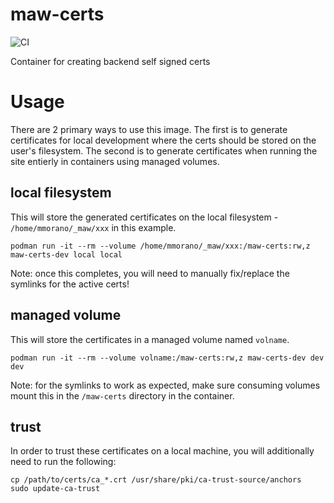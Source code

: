 # maw-certs

![CI](https://github.com/AerisG222/maw-certs/workflows/CI/badge.svg?branch=master)

Container for creating backend self signed certs

# Usage

There are 2 primary ways to use this image.  The first is to generate certificates for local development
where the certs should be stored on the user's filesystem.  The second is to generate certificates when
running the site entierly in containers using managed volumes.

## local filesystem

This will store the generated certificates on the local filesystem - `/home/mmorano/_maw/xxx` in this example.

`podman run -it --rm --volume /home/mmorano/_maw/xxx:/maw-certs:rw,z maw-certs-dev local local`

Note: once this completes, you will need to manually fix/replace the symlinks for the active certs!

## managed volume

This will store the certificates in a managed volume named `volname`.

`podman run -it --rm --volume volname:/maw-certs:rw,z maw-certs-dev dev dev`

Note: for the symlinks to work as expected, make sure consuming volumes mount this in the `/maw-certs`
directory in the container.

## trust

In order to trust these certificates on a local machine, you will additionally need to run the following:

```
cp /path/to/certs/ca_*.crt /usr/share/pki/ca-trust-source/anchors
sudo update-ca-trust
```
